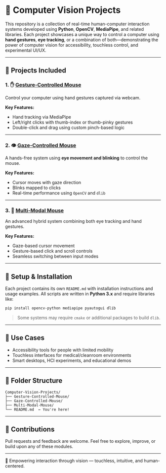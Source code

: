 # 🧠 Computer Vision Projects

This repository is a collection of real-time human-computer interaction systems developed using **Python**, **OpenCV**, **MediaPipe**, and related libraries. Each project showcases a unique way to control a computer using **hand gestures**, **eye tracking**, or a combination of both—demonstrating the power of computer vision for accessibility, touchless control, and experimental UI/UX.

---

## 📂 Projects Included

### 1. ✋ [Gesture-Controlled Mouse](./Gesture-Controlled-Mouse)
Control your computer using hand gestures captured via webcam.

**Key Features:**
- Hand tracking via MediaPipe
- Left/right clicks with thumb-index or thumb-pinky gestures
- Double-click and drag using custom pinch-based logic

---

### 2. 👁️ [Gaze-Controlled Mouse](./Gaze-Controlled-Mouse)
A hands-free system using **eye movement and blinking** to control the mouse.

**Key Features:**
- Cursor moves with gaze direction
- Blinks mapped to clicks
- Real-time performance using `OpenCV` and `dlib`

---

### 3. 🧠 [Multi-Modal Mouse](./Multi-Modal-Mouse)
An advanced hybrid system combining both eye tracking and hand gestures.

**Key Features:**
- Gaze-based cursor movement
- Gesture-based click and scroll controls
- Seamless switching between input modes

---

## 🧰 Setup & Installation

Each project contains its own `README.md` with installation instructions and usage examples. All scripts are written in **Python 3.x** and require libraries like:

```bash
pip install opencv-python mediapipe pyautogui dlib
````

> Some systems may require `cmake` or additional packages to build `dlib`.

---

## 🎯 Use Cases

* Accessibility tools for people with limited mobility
* Touchless interfaces for medical/cleanroom environments
* Smart desktops, HCI experiments, and educational demos

---

## 📌 Folder Structure

```
Computer-Vision-Projects/
├── Gesture-Controlled-Mouse/
├── Gaze-Controlled-Mouse/
├── Multi-Modal-Mouse/
└── README.md  ← You're here!
```

---

## 🙌 Contributions

Pull requests and feedback are welcome.
Feel free to explore, improve, or build upon any of these modules.

---

🚀 Empowering interaction through vision — touchless, intuitive, and human-centered.


